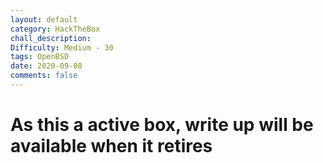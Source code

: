 ```yaml
---
layout: default 
category: HackTheBox
chall_description: 
Difficulty: Medium - 30
tags: OpenBSD
date: 2020-09-08
comments: false
---
```


# As this a active box, write up will be available when it retires
